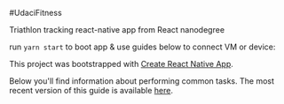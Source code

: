 #UdaciFitness

Triathlon tracking react-native app from React nanodegree

run `yarn start` to boot app & use guides below to connect VM or device:


This project was bootstrapped with [Create React Native App](https://github.com/react-community/create-react-native-app).

Below you'll find information about performing common tasks. The most recent version of this guide is available [here](https://github.com/react-community/create-react-native-app/blob/master/react-native-scripts/template/README.md).
